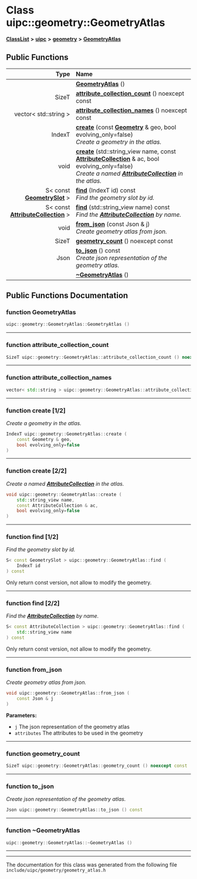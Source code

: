 

# Class uipc::geometry::GeometryAtlas



[**ClassList**](annotated.md) **>** [**uipc**](namespaceuipc.md) **>** [**geometry**](namespaceuipc_1_1geometry.md) **>** [**GeometryAtlas**](classuipc_1_1geometry_1_1_geometry_atlas.md)










































## Public Functions

| Type | Name |
| ---: | :--- |
|   | [**GeometryAtlas**](#function-geometryatlas) () <br> |
|  SizeT | [**attribute\_collection\_count**](#function-attribute_collection_count) () noexcept const<br> |
|  vector&lt; std::string &gt; | [**attribute\_collection\_names**](#function-attribute_collection_names) () noexcept const<br> |
|  IndexT | [**create**](#function-create-12) (const [**Geometry**](classuipc_1_1geometry_1_1_geometry.md) & geo, bool evolving\_only=false) <br>_Create a geometry in the atlas._  |
|  void | [**create**](#function-create-22) (std::string\_view name, const [**AttributeCollection**](classuipc_1_1geometry_1_1_attribute_collection.md) & ac, bool evolving\_only=false) <br>_Create a named_ [_**AttributeCollection**_](classuipc_1_1geometry_1_1_attribute_collection.md) _in the atlas._ |
|  S&lt; const [**GeometrySlot**](classuipc_1_1geometry_1_1_geometry_slot.md) &gt; | [**find**](#function-find-12) (IndexT id) const<br>_Find the geometry slot by id._  |
|  S&lt; const [**AttributeCollection**](classuipc_1_1geometry_1_1_attribute_collection.md) &gt; | [**find**](#function-find-22) (std::string\_view name) const<br>_Find the_ [_**AttributeCollection**_](classuipc_1_1geometry_1_1_attribute_collection.md) _by name._ |
|  void | [**from\_json**](#function-from_json) (const Json & j) <br>_Create geometry atlas from json._  |
|  SizeT | [**geometry\_count**](#function-geometry_count) () noexcept const<br> |
|  Json | [**to\_json**](#function-to_json) () const<br>_Create json representation of the geometry atlas._  |
|   | [**~GeometryAtlas**](#function-geometryatlas) () <br> |




























## Public Functions Documentation




### function GeometryAtlas 

```C++
uipc::geometry::GeometryAtlas::GeometryAtlas () 
```




<hr>



### function attribute\_collection\_count 

```C++
SizeT uipc::geometry::GeometryAtlas::attribute_collection_count () noexcept const
```




<hr>



### function attribute\_collection\_names 

```C++
vector< std::string > uipc::geometry::GeometryAtlas::attribute_collection_names () noexcept const
```




<hr>



### function create [1/2]

_Create a geometry in the atlas._ 
```C++
IndexT uipc::geometry::GeometryAtlas::create (
    const Geometry & geo,
    bool evolving_only=false
) 
```




<hr>



### function create [2/2]

_Create a named_ [_**AttributeCollection**_](classuipc_1_1geometry_1_1_attribute_collection.md) _in the atlas._
```C++
void uipc::geometry::GeometryAtlas::create (
    std::string_view name,
    const AttributeCollection & ac,
    bool evolving_only=false
) 
```




<hr>



### function find [1/2]

_Find the geometry slot by id._ 
```C++
S< const GeometrySlot > uipc::geometry::GeometryAtlas::find (
    IndexT id
) const
```



Only return const version, not allow to modify the geometry. 


        

<hr>



### function find [2/2]

_Find the_ [_**AttributeCollection**_](classuipc_1_1geometry_1_1_attribute_collection.md) _by name._
```C++
S< const AttributeCollection > uipc::geometry::GeometryAtlas::find (
    std::string_view name
) const
```



Only return const version, not allow to modify the geometry. 


        

<hr>



### function from\_json 

_Create geometry atlas from json._ 
```C++
void uipc::geometry::GeometryAtlas::from_json (
    const Json & j
) 
```





**Parameters:**


* `j` The json representation of the geometry atlas 
* `attributes` The attributes to be used in the geometry 




        

<hr>



### function geometry\_count 

```C++
SizeT uipc::geometry::GeometryAtlas::geometry_count () noexcept const
```




<hr>



### function to\_json 

_Create json representation of the geometry atlas._ 
```C++
Json uipc::geometry::GeometryAtlas::to_json () const
```




<hr>



### function ~GeometryAtlas 

```C++
uipc::geometry::GeometryAtlas::~GeometryAtlas () 
```




<hr>

------------------------------
The documentation for this class was generated from the following file `include/uipc/geometry/geometry_atlas.h`

